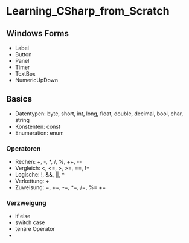 # Learning_CSharp_from_Scratch

## Windows Forms
- Label
- Button
- Panel
- Timer
- TextBox
- NumericUpDown

## Basics
- Datentypen: byte, short, int, long, float, double, decimal, bool, char, string
- Konstenten: const
- Enumeration: enum

### Operatoren
- Rechen: +, -, *, /, %, ++, --
- Vergleich: <, <=, >, >=, ==, !=
- Logische: !, &&, ||, ^
- Verkettung: +
- Zuweisung: =, +=, -=, *=, /=, %= +=

### Verzweigung
- if else
- switch case
- tenäre Operator
- 
